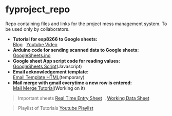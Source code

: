 # fyproject_repo
Repo containing files and links for the project mess management system. To be used only by collaborators.
<br>
* <b> Tutorial for esp8266 to Google sheets:</b><br>
<a href="https://www.electroniclinic.com/google-spreadsheet-or-google-sheets-with-esp8266-nodemcu-for-data-logging/">Blog</a>&nbsp;&nbsp;
<a href="https://youtu.be/OtPWCBL9sdY">Youtube Video</a><br>
*  <b> Arduino code for sending scanned data to Google sheets:</b><br>
<a href="https://github.com/Ruthvik-1411/fyproject_repo/blob/main/gs_auth.ino">GoogleSheets.ino</a><br>
* <b> Google sheet App script code for reading values:</b><br>
<a href="https://github.com/Ruthvik-1411/fyproject_repo/blob/main/Code.gs">GoogleSheets Script</a>(Javascript)<br>
* <b> Email acknowledgement template:</b><br>
<a href="https://github.com/Ruthvik-1411/fyproject_repo/blob/main/email.html">Email Template HTML</a>(temporary)
* <b> Mail merge with gmail everytime a new row is entered:</b><br>
<a href="https://developers.google.com/apps-script/samples/automations/mail-merge">Mail Merge Tutorial</a>(Working on it)


> Important sheets <a href="https://docs.google.com/spreadsheets/d/1Zlce6x71hMGR_s6yEej6jAm2shXdK09ecI-1eBI7hcg/edit?usp=sharing"> Real Time Entry Sheet</a>&nbsp; , 
<a href="https://docs.google.com/spreadsheets/d/1731WtxI043QsVzyXWncCfq6ZG-HpyzyfimOVuXrlJeA/edit?usp=sharing">Working Data Sheet</a>

> Playlist of Tutorials <a href="https://youtube.com/playlist?list=PLTISy69HTeGFCRM458Ab9ZzUmrUWe7F37">Youtube Playlist</a>
